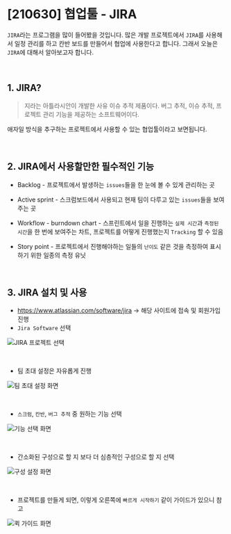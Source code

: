# [210630] 협업툴 - JIRA

`JIRA`라는 프로그램을 많이 들어봤을 것입니다. 많은 개발 프로젝트에서 `JIRA`를 사용해서 일정 관리를 하고 칸반 보드를 만들어서 협업에 사용한다고 합니다. 그래서 오늘은 `JIRA`에 대해서 알아보고자 합니다.

<br>

## 1. JIRA?

> 지라는 아틀라시안이 개발한 사유 이슈 추적 제품이다. 버그 추적, 이슈 추적, 프로젝트 관리 기능을 제공하는 소프트웨어이다.

애자일 방식을 추구하는 프로젝트에서 사용할 수 있는 협업툴이라고 보면됩니다.

<br>

## 2. JIRA에서 사용할만한 필수적인 기능

- Backlog - 프로젝트에서 발생하는 `issues`들을 한 눈에 볼 수 있게 관리하는 곳

- Active sprint - 스크럼보드에서 사용되고 현재 팀이 다루고 있는 `issues`들을 보여주는 곳

- Workflow - burndown chart - 스프린트에서 일을 진행하는 `실제 시간`과 `측정된 시간`을 한 번에 보여주는 차트, 프로젝트를 어떻게 진행했는지 `Tracking` 할 수 있음

- Story point - 프로젝트에서 진행해야하는 일들의 `난이도` 같은 것을 측정하여 표시하기 위한 일종의 측정 유닛

  
<br>


## 3. JIRA 설치 및 사용

- https://www.atlassian.com/software/jira -> 해당 사이트에 접속 및 회원가입 진행
- `Jira Software` 선택

![JIRA 프로젝트 선택](https://user-images.githubusercontent.com/64825713/123907442-dd960500-d9b0-11eb-831d-dde39904574d.png)


<br>

- 팀 초대 설정은 자유롭게 진행

![팀 초대 설정 화면](https://user-images.githubusercontent.com/64825713/123907466-e981c700-d9b0-11eb-9f82-fb5326709476.png)

<br>

- `스크럼`, `칸반`, `버그 추적` 중 원하는 기능 선택

![기능 선택 화면](https://user-images.githubusercontent.com/64825713/123907483-f30b2f00-d9b0-11eb-9ded-a04969203a55.png)

<br>

- 간소화된 구성으로 할 지 보다 더 심층적인 구성으로 할 지 선택

![구성 설정 화면](https://user-images.githubusercontent.com/64825713/123907502-fc949700-d9b0-11eb-8208-618933521211.png)

<br>

- 프로젝트를 만들게 되면, 이렇게 오른쪽에 `빠르게 시작하기` 같이 가이드가 있으니 참고

![퀵 가이드 화면](https://user-images.githubusercontent.com/64825713/123907530-06b69580-d9b1-11eb-8a48-20b3716090f6.png)

